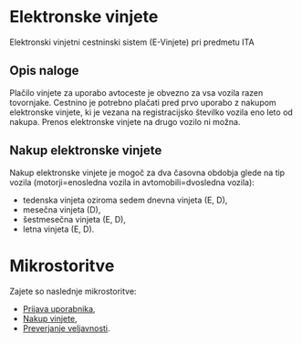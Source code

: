 # Elektronske vinjete #
Elektronski vinjetni cestninski sistem (E-Vinjete) pri predmetu ITA
## Opis naloge ##
Plačilo vinjete za uporabo avtoceste je obvezno za vsa vozila razen tovornjake.
Cestnino je potrebno plačati pred prvo uporabo z nakupom elektronske vinjete, ki je vezana na registracijsko številko vozila eno leto od nakupa.
Prenos elektronske vinjete na drugo vozilo ni možna.

## Nakup elektronske vinjete ###
Nakup elektronske vinjete je mogoč za dva časovna obdobja glede na tip vozila (motorji=enosledna vozila in avtomobili=dvosledna vozila): 
* tedenska vinjeta oziroma sedem dnevna vinjeta (E, D),
* mesečna vinjeta (D),
* šestmesečna vinjeta (E, D),
* letna vinjeta (E, D).

# Mikrostoritve #
Zajete so naslednje mikrostoritve:
* [Prijava uporabnika](https://github.com/masicstefan/ita/tree/main/microservices/authentication "Prijava v sistem"),
* [Nakup vinjete](https://github.com/masicstefan/ita/tree/main/microservices/purchase "Nakup vinjete"),
* [Preverjanje veljavnosti](https://github.com/NJersic/e-vinjete/tree/main/microservices/veljavnost "Preverjanje veljavnosti e-vinjete").
